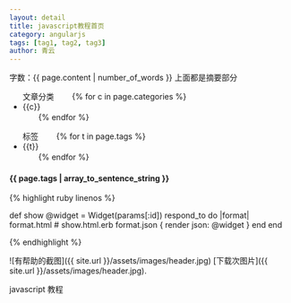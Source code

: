 ```yaml
---
layout: detail
title: javascript教程首页
category: angularjs
tags: [tag1, tag2, tag3]
author: 青云
---
```


<span>字数：{{ page.content | number_of_words }}</span>
上面都是摘要部分
<!--more-->

<ul>文章分类
　　{% for c in page.categories %}
　　　　<li>{{c}}</li>
　　{% endfor %}
</ul>

<ul>标签
　　{% for t in page.tags %}
　　　　<li>{{t}}</li>
　　{% endfor %}
</ul>

<h4>{{ page.tags | array_to_sentence_string }}</h4>


{% highlight ruby linenos %}

def show
  @widget = Widget(params[:id])
  respond_to do |format|
    format.html # show.html.erb
    format.json { render json: @widget }
  end
end

{% endhighlight %}

![有帮助的截图]({{ site.url }}/assets/images/header.jpg)
[下载次图片]({{ site.url }}/assets/images/header.jpg).

javascript 教程



